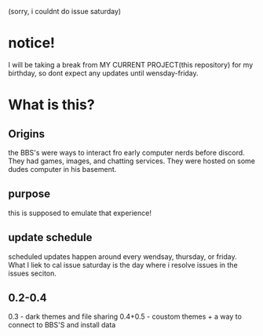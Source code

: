 (sorry, i couldnt do issue saturday)
# notice!
I will be taking a break from MY CURRENT PROJECT(this repository)  for  my birthday, so dont expect any updates until wensday-friday.
# What is this?
## Origins
the BBS's were ways to interact fro early computer nerds before discord. They had games, images, and chatting services.
They were hosted on some dudes computer in his basement.
## purpose
this is supposed to emulate that experience!

## update schedule
scheduled updates happen around every wendsay, thursday, or friday. 
What I liek to cal issue saturday is the day where i resolve issues in the issues seciton.

## 0.2-0.4
0.3 - dark themes and file sharing
0.4+0.5 - coustom themes + a way to connect to BBS'S and install data
